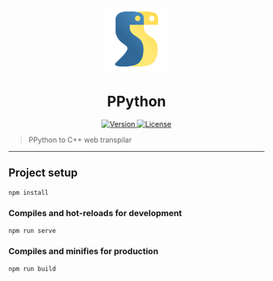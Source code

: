 <p align="center">
	<a>
		<img width="128px" src="./public/ppython.svg?sanitize=true" alt="" />
		<h1 align="center">
			PPython
		</h1>
	</a>
</p>


<p align="center">
	<a href="https://github.com/ClarkThyLord/PPython/releases">
		<img src="https://img.shields.io/badge/Version-0.0.0-green.svg" alt="Version">
	</a>
	<a href="https://github.com/ClarkThyLord/PPython/blob/master/LICENSE">
		<img src="https://img.shields.io/badge/License-MIT-brightgreen.svg" alt="License">
	</a>
</p>

> PPython to C++ web transpilar

---

## Project setup
```
npm install
```

### Compiles and hot-reloads for development
```
npm run serve
```

### Compiles and minifies for production
```
npm run build
```
